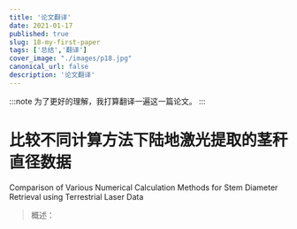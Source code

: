 ```yaml
---
title: '论文翻译'
date: 2021-01-17
published: true
slug: 18-my-first-paper
tags: ['总结','翻译']
cover_image: "./images/p18.jpg"
canonical_url: false
description: '论文翻译'
---
```

:::note
为了更好的理解，我打算翻译一遍这一篇论文。
:::

# 比较不同计算方法下陆地激光提取的茎秆直径数据

Comparison of Various Numerical Calculation Methods for Stem Diameter Retrieval using Terrestrial Laser Data

> 概述：
